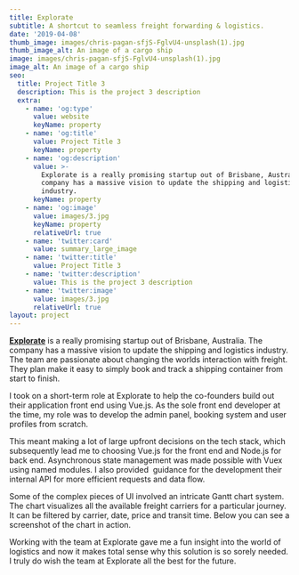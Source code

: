```yaml
---
title: Explorate
subtitle: A shortcut to seamless freight forwarding & logistics.
date: '2019-04-08'
thumb_image: images/chris-pagan-sfjS-FglvU4-unsplash(1).jpg
thumb_image_alt: An image of a cargo ship
image: images/chris-pagan-sfjS-FglvU4-unsplash(1).jpg
image_alt: An image of a cargo ship
seo:
  title: Project Title 3
  description: This is the project 3 description
  extra:
    - name: 'og:type'
      value: website
      keyName: property
    - name: 'og:title'
      value: Project Title 3
      keyName: property
    - name: 'og:description'
      value: >-
        Explorate is a really promising startup out of Brisbane, Australia. The
        company has a massive vision to update the shipping and logistics
        industry. 
      keyName: property
    - name: 'og:image'
      value: images/3.jpg
      keyName: property
      relativeUrl: true
    - name: 'twitter:card'
      value: summary_large_image
    - name: 'twitter:title'
      value: Project Title 3
    - name: 'twitter:description'
      value: This is the project 3 description
    - name: 'twitter:image'
      value: images/3.jpg
      relativeUrl: true
layout: project
---
```

[**Explorate**](https://www.explorate.co/) is a really promising startup out of Brisbane, Australia. The company has a massive vision to update the shipping and logistics industry. The team are passionate about changing the worlds interaction with freight. They plan make it easy to simply book and track a shipping container from start to finish.

I took on a short-term role at Explorate to help the co-founders build out their application front end using Vue.js. As the sole front end developer at the time, my role was to develop the admin panel, booking system and user profiles from scratch.

This meant making a lot of large upfront decisions on the tech stack, which subsequently lead me to choosing Vue.js for the front end and Node.js for back end. Asynchronous state management was made possible with Vuex using named modules. I also provided  guidance for the development their internal API for more efficient requests and data flow.

Some of the complex pieces of UI involved an intricate Gantt chart system. The chart visualizes all the available freight carriers for a particular journey. It can be filtered by carrier, date, price and transit time. Below you can see a screenshot of the chart in action.

Working with the team at Explorate gave me a fun insight into the world of logistics and now it makes total sense why this solution is so sorely needed. I truly do wish the team at Explorate all the best for the future.
